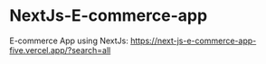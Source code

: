 # NextJs-E-commerce-app
E-commerce App using NextJs: https://next-js-e-commerce-app-five.vercel.app/?search=all
